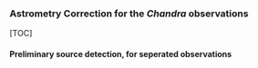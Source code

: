 ### Astrometry Correction for the _Chandra_ observations

[TOC]

#### Preliminary source detection, for seperated observations

